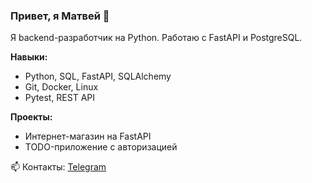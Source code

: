 ### Привет, я Матвей 👋
Я backend-разработчик на Python. Работаю с FastAPI и PostgreSQL.  

**Навыки:**
- Python, SQL, FastAPI, SQLAlchemy
- Git, Docker, Linux
- Pytest, REST API

**Проекты:**
- Интернет-магазин на FastAPI
- TODO-приложение с авторизацией

📫 Контакты: [Telegram](https://t.me/matew_1)
